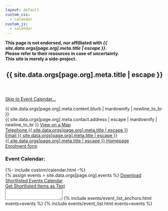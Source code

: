 ```yaml
---
layout: default
custom_css:
  - calendar
custom_js:
  - calendar
---
```

<div class="disclaimer">
<strong>This page is not endorsed, nor affilliated with <em>{{ site.data.orgs[page.org].meta.title | escape }}</em>.</br>Please refer to their resources in case of uncertainty.</br>This site is merely a side-project.</strong>
</div>
<article class="post">

  <header class="post-header">
    <h1 class="post-title">{{ site.data.orgs[page.org].meta.title | escape }}</h1>
  </header>

  <a href="#event-calendar-brc">Skip to Event Calendar...</a>

  <div class="intro-text">
  <div class="blurb">
    {{ site.data.orgs[page.org].meta.content.blurb  | mardownify  | newline_to_br }}
  </div>

  <div class="address">
    {{ site.data.orgs[page.org].meta.contact.address | escape | mardownify  | newline_to_br  }}
    <a href="{{ site.data.orgs[page.org].meta.locations.college.url | escape }}">View on a Map</a>
  </div>
  <div class="tel">
    <a href="tel:{{ site.data.orgs[page.org].meta.contact.telephone | escape }}">Telephone {{ site.data.orgs[page.org].meta.title | escape }}</a>
  </div>
  <div class="email">
    <a href="mailto:{{ site.data.orgs[page.org].meta.contact.email | escape }}">Email {{ site.data.orgs[page.org].meta.title | escape }}</a>
  </div>

  <div class="www">
    <a href="{{ site.data.orgs[page.org].meta.links.www | escape }}">{{ site.data.orgs[page.org].meta.title | escape }} Homepage</a>
  </div>
  <div class="enrol">
    <a href="{{ site.data.orgs[page.org].meta.links.enrol | escape }}">Enrolment form</a>
  </div>
</div>
</article>

<h3 id="event-calendar-brc">Event Calendar:</h3>
  {%- include custom/calendar.html -%}
<div>
{% assign events = site.data.orgs[page.org].events %}
<a href="#dl-cal" onclick="downloadCalender()" id="dl-cal" class="btn green">Download Shortlisted Events Calendar</a></br>
<a href="#renshortls" onclick="renderShortlistText('renshortls')" class="btn green">Get Shortlisted Items as Text</a></br>
<textarea id="renshortls"></textarea>
{% include events/event_list_anchors.html events=events %}
{% include events/event_list.html events=events %}
</div>